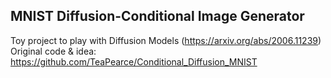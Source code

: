 ## MNIST Diffusion-Conditional Image Generator

Toy project to play with Diffusion Models (https://arxiv.org/abs/2006.11239)<br>
Original code & idea: https://github.com/TeaPearce/Conditional_Diffusion_MNIST<br>
